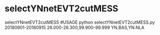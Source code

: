 # selectYNnetEVT2cutMESS
selectYNnetEVT2cutMESS
#USAGE
python selectYNnetEVT2cutMESS.py 20180901-20180915 26.000-26.300,99.900-99.999 YN.BAS,YN.NLA

